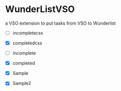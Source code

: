 # WunderListVSO
a VSO extension to put tasks from VSO to Wunderlist


<link rel="stylesheet" href="https://github.com/nghenglim/markdown-enhancer/blob/master/markdown_enhancer_bootswatch_paper.css"/>

<script src="https://github.com/nghenglim/markdown-enhancer/blob/master/markdown_enhancer.js"\></script\>

<script type="text/javascript">
$( document ).ready(function() {
  $('body').markdown_enhancer();
});
</script>

- [ ] incompletecss
- [x] completedcss


- [ ] incomplete
- [x] completed
- [X] Sample 
- [X] Sample2
